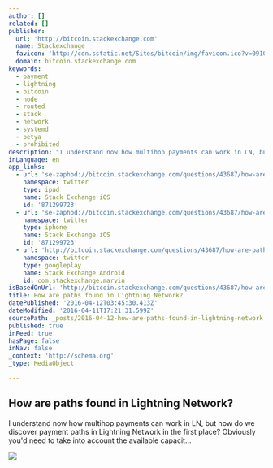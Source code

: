 ```yaml
---
author: []
related: []
publisher:
  url: 'http://bitcoin.stackexchange.com'
  name: Stackexchange
  favicon: 'http://cdn.sstatic.net/Sites/bitcoin/img/favicon.ico?v=0910168c5c65'
  domain: bitcoin.stackexchange.com
keywords:
  - payment
  - lightning
  - bitcoin
  - node
  - routed
  - stack
  - network
  - systemd
  - petya
  - prohibited
description: "I understand now how multihop payments can work in LN, but how do we discover payment paths in Lightning Network in the first place? Obviously you'd need to take into account the available capacit..."
inLanguage: en
app_links:
  - url: 'se-zaphod://bitcoin.stackexchange.com/questions/43687/how-are-paths-found-in-lightning-network'
    namespace: twitter
    type: ipad
    name: Stack Exchange iOS
    id: '871299723'
  - url: 'se-zaphod://bitcoin.stackexchange.com/questions/43687/how-are-paths-found-in-lightning-network'
    namespace: twitter
    type: iphone
    name: Stack Exchange iOS
    id: '871299723'
  - url: 'http://bitcoin.stackexchange.com/questions/43687/how-are-paths-found-in-lightning-network'
    namespace: twitter
    type: googleplay
    name: Stack Exchange Android
    id: com.stackexchange.marvin
isBasedOnUrl: 'http://bitcoin.stackexchange.com/questions/43687/how-are-paths-found-in-lightning-network'
title: How are paths found in Lightning Network?
datePublished: '2016-04-12T03:45:30.413Z'
dateModified: '2016-04-11T17:21:31.599Z'
sourcePath: _posts/2016-04-12-how-are-paths-found-in-lightning-network.md
published: true
inFeed: true
hasPage: false
inNav: false
_context: 'http://schema.org'
_type: MediaObject

---
```

<article style=""><h1>How are paths found in Lightning Network?</h1><p>I understand now how multihop payments can work in LN, but how do we discover payment paths in Lightning Network in the first place? Obviously you'd need to take into account the available capacit...</p><img src="http://cdn.sstatic.net/Sites/bitcoin/img/apple-touch-icon.png?v=a43e5a337e6b&amp;a" /></article>